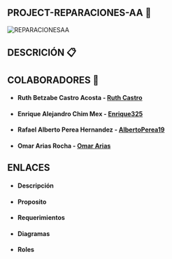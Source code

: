 ## PROJECT-REPARACIONES-AA :wrench:

![REPARACIONESAA](https://user-images.githubusercontent.com/73042458/136714479-76a21605-f7ae-4df2-98d5-af83a01c652c.jpg)

## DESCRICIÓN  :clipboard:




## COLABORADORES  :busts_in_silhouette:

* #### Ruth Betzabe Castro Acosta - [Ruth Castro](https://github.com/Ruthbcastro)
* #### Enrique Alejandro Chim Mex - [Enrique325](https://github.com/Enrique325)
* #### Rafael Alberto Perea Hernandez - [AlbertoPerea19](https://github.com/AlbertoPerea19)
* #### Omar Arias Rocha - [Omar Arias](https://github.com/omararias)


## ENLACES

* #### Descripción
* #### Proposito
* #### Requerimientos
* #### Diagramas
* #### Roles

